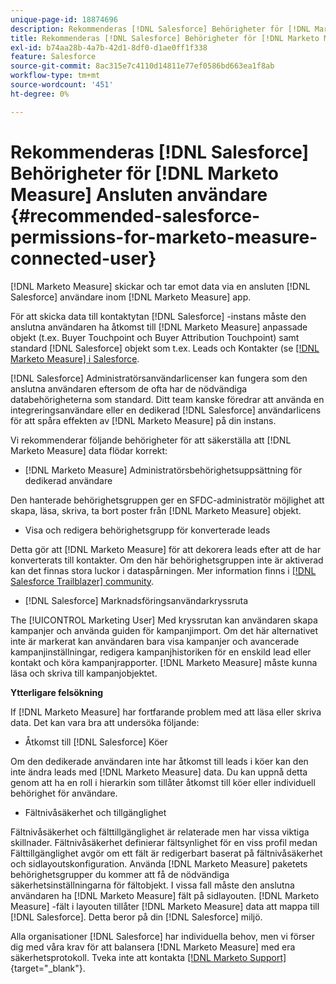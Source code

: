 ```yaml
---
unique-page-id: 18874696
description: Rekommenderas [!DNL Salesforce] Behörigheter för [!DNL Marketo Measure] Ansluten användare - [!DNL Marketo Measure] - Produktdokumentation
title: Rekommenderas [!DNL Salesforce] Behörigheter för [!DNL Marketo Measure] Ansluten användare
exl-id: b74aa28b-4a7b-42d1-8df0-d1ae0ff1f338
feature: Salesforce
source-git-commit: 8ac315e7c4110d14811e77ef0586bd663ea1f8ab
workflow-type: tm+mt
source-wordcount: '451'
ht-degree: 0%

---
```


# Rekommenderas [!DNL Salesforce] Behörigheter för [!DNL Marketo Measure] Ansluten användare {#recommended-salesforce-permissions-for-marketo-measure-connected-user}

[!DNL Marketo Measure] skickar och tar emot data via en ansluten [!DNL Salesforce] användare inom [!DNL Marketo Measure] app.

För att skicka data till kontaktytan [!DNL Salesforce] -instans måste den anslutna användaren ha åtkomst till [!DNL Marketo Measure] anpassade objekt (t.ex. Buyer Touchpoint och Buyer Attribution Touchpoint) samt standard [!DNL Salesforce] objekt som t.ex. Leads och Kontakter (se [[!DNL Marketo Measure] i Salesforce](/help/configuration-and-setup/marketo-measure-and-salesforce/how-marketo-measure-and-salesforce-interact.md).

[!DNL Salesforce] Administratörsanvändarlicenser kan fungera som den anslutna användaren eftersom de ofta har de nödvändiga databehörigheterna som standard. Ditt team kanske föredrar att använda en integreringsanvändare eller en dedikerad [!DNL Salesforce] användarlicens för att spåra effekten av [!DNL Marketo Measure] på din instans.

Vi rekommenderar följande behörigheter för att säkerställa att [!DNL Marketo Measure] data flödar korrekt:

* [!DNL Marketo Measure] Administratörsbehörighetsuppsättning för dedikerad användare

Den hanterade behörighetsgruppen ger en SFDC-administratör möjlighet att skapa, läsa, skriva, ta bort poster från [!DNL Marketo Measure] objekt.

* Visa och redigera behörighetsgrupp för konverterade leads

Detta gör att [!DNL Marketo Measure] för att dekorera leads efter att de har konverterats till kontakter. Om den här behörighetsgruppen inte är aktiverad kan det finnas stora luckor i dataspårningen. Mer information finns i [[!DNL Salesforce Trailblazer] community](https://help.salesforce.com/articleView?id=leads_view_edit_converted.htm&amp;type=5).

* [!DNL Salesforce] Marknadsföringsanvändarkryssruta

The [!UICONTROL Marketing User] Med kryssrutan kan användaren skapa kampanjer och använda guiden för kampanjimport. Om det här alternativet inte är markerat kan användaren bara visa kampanjer och avancerade kampanjinställningar, redigera kampanjhistoriken för en enskild lead eller kontakt och köra kampanjrapporter. [!DNL Marketo Measure] måste kunna läsa och skriva till kampanjobjektet.

**Ytterligare felsökning**

If [!DNL Marketo Measure] har fortfarande problem med att läsa eller skriva data. Det kan vara bra att undersöka följande:

* Åtkomst till [!DNL Salesforce] Köer

Om den dedikerade användaren inte har åtkomst till leads i köer kan den inte ändra leads med [!DNL Marketo Measure] data. Du kan uppnå detta genom att ha en roll i hierarkin som tillåter åtkomst till köer eller individuell behörighet för användare.

* Fältnivåsäkerhet och tillgänglighet

Fältnivåsäkerhet och fälttillgänglighet är relaterade men har vissa viktiga skillnader. Fältnivåsäkerhet definierar fältsynlighet för en viss profil medan Fälttillgänglighet avgör om ett fält är redigerbart baserat på fältnivåsäkerhet och sidlayoutskonfiguration. Använda [!DNL Marketo Measure] paketets behörighetsgrupper du kommer att få de nödvändiga säkerhetsinställningarna för fältobjekt. I vissa fall måste den anslutna användaren ha [!DNL Marketo Measure] fält på sidlayouten. [!DNL Marketo Measure] -fält i layouten tillåter [!DNL Marketo Measure] data att mappa till [!DNL Salesforce]. Detta beror på din [!DNL Salesforce] miljö.

Alla organisationer [!DNL Salesforce] har individuella behov, men vi förser dig med våra krav för att balansera [!DNL Marketo Measure] med era säkerhetsprotokoll. Tveka inte att kontakta [[!DNL Marketo Support]](https://nation.marketo.com/t5/support/ct-p/Support){target="_blank"}.
